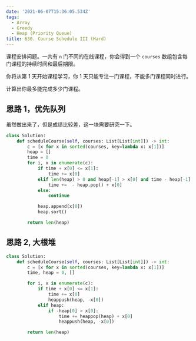 ```yaml
---
date: '2021-06-07T15:36:05.534Z'
tags:
  - Array
  - Greedy
  - Heap (Priority Queue)
title: 630. Course Schedule III (Hard)
---
```


课程安排问题。一共有 `n` 门不同的在线课程，你会得到一个 `courses` 数组包含每门课程的持续时间和最后期限。

你将从第 1 天开始课程学习，你 1 天只能专注一门课程，不能多门课程同时进行。

计算出你最多能完成多少门课程。

<!-- more -->

## 思路 1，优先队列

虽然做出来了，但是成绩比较差，这一块需要研究一下。

```python
class Solution:
    def scheduleCourse(self, courses: List[List[int]]) -> int:
        c = [x for x in sorted(courses, key=lambda x: x[1])]
        heap = []
        time = 0
        for i, x in enumerate(c):
            if time + x[0] <= x[1]:
                time += x[0]
            elif len(heap) > 0 and heap[-1] > x[0] and time - heap[-1] + x[0] <= x[1]:
                time +=  - heap.pop() + x[0]
            else:
                continue

            heap.append(x[0])
            heap.sort()

        return len(heap)
```

## 思路 2, 大根堆

```python
class Solution:
    def scheduleCourse(self, courses: List[List[int]]) -> int:
        c = [x for x in sorted(courses, key=lambda x: x[1])]
        time, heap = 0, []

        for i, x in enumerate(c):
            if time + x[0] <= x[1]:
                time += x[0]
                heappush(heap, -x[0])
            elif heap:
                if -heap[0] > x[0]:
                    time += heappop(heap) + x[0]
                    heappush(heap, -x[0])

        return len(heap)
```
